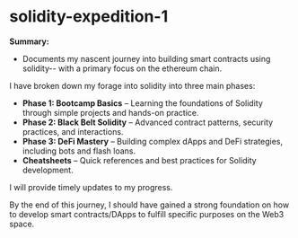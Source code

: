 # solidity-expedition-1
**Summary:** 
- Documents my nascent journey into building smart contracts using solidity-- with a primary focus on the ethereum chain. 

I have broken down my forage into solidity into three main phases:

- **Phase 1: Bootcamp Basics** – Learning the foundations of Solidity through simple projects and hands-on practice.
- **Phase 2: Black Belt Solidity** – Advanced contract patterns, security practices, and interactions.
- **Phase 3: DeFi Mastery** – Building complex dApps and DeFi strategies, including bots and flash loans.
- **Cheatsheets** – Quick references and best practices for Solidity development.

I will provide timely updates to my progress. 

By the end of this journey, I should have gained a strong foundation on how to develop smart contracts/DApps to fulfill specific purposes on the Web3 space. 